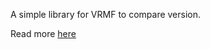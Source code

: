 A simple library for VRMF to compare version.

Read more [here](https://www.ibm.com/support/pages/vrmf-maintenance-stream-delivery-vehicle-terminology-explanation)